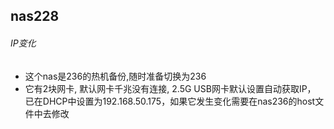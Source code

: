 ## nas228

###### IP变化
- 这个nas是236的热机备份,随时准备切换为236
- 它有2块网卡, 默认网卡千兆没有连接, 2.5G USB网卡默认设置自动获取IP， 已在DHCP中设置为192.168.50.175，如果它发生变化需要在nas236的host文件中去修改
